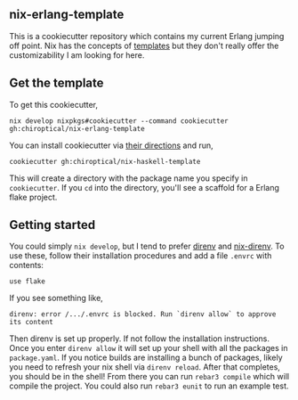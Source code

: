 nix-erlang-template
---

This is a cookiecutter repository which contains my current Erlang jumping
off point. Nix has the concepts of [templates][zero-to-nix-templates] but they
don't really offer the customizability I am looking for here.

## Get the template

To get this cookiecutter,

```shell
nix develop nixpkgs#cookiecutter --command cookiecutter gh:chiroptical/nix-erlang-template
```

You can install cookiecutter via [their directions][install-cookiecutter] and run,

```shell
cookiecutter gh:chiroptical/nix-haskell-template
```

This will create a directory with the package name you specify in
`cookiecutter`. If you `cd` into the directory, you'll see a scaffold for a
Erlang flake project.

## Getting started

You could simply `nix develop`, but I tend to prefer [direnv][direnv] and
[nix-direnv][nix-direnv]. To use these, follow their installation procedures
and add a file `.envrc` with contents:

```
use flake
```

If you see something like,

```
direnv: error /.../.envrc is blocked. Run `direnv allow` to approve its content
```

Then direnv is set up properly. If not follow the installation instructions.
Once you enter `direnv allow` it will set up your shell with all the packages
in `package.yaml`. If you notice builds are installing a bunch of packages,
likely you need to refresh your nix shell via `direnv reload`. After that
completes, you should be in the shell! From there you can run `rebar3 compile` which
will compile the project. You could also run `rebar3 eunit` to run an example test.

[zero-to-nix-templates]: https://zero-to-nix.com/concepts/flakes#templates
[install-cookiecutter]: https://cookiecutter.readthedocs.io/en/stable/installation.html#install-cookiecutter
[direnv]: https://direnv.net
[nix-direnv]: https://github.com/nix-community/nix-direnv
